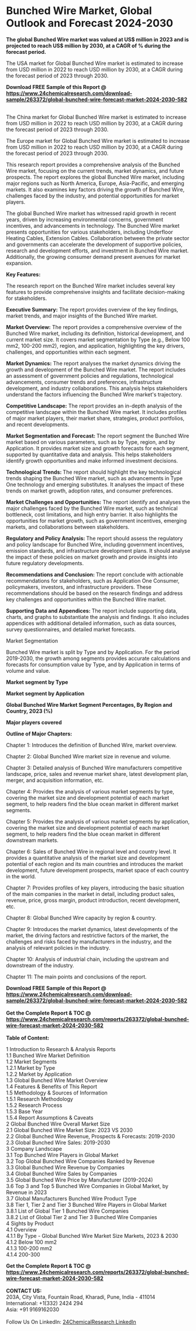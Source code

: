 <h1>Bunched Wire Market, Global Outlook and Forecast 2024-2030</h1><p><strong>The global Bunched Wire market was valued at US$ million in 2023 and is projected to reach US$ million by 2030, at a CAGR of % during the forecast period.</strong></p><p>
</p><p>The USA market for Global Bunched Wire market is estimated to increase from USD million in 2022 to reach USD million by 2030, at a CAGR during the forecast period of 2023 through 2030.</p><div><b>Download FREE Sample of this Report @ 
            <a href="https://www.24chemicalresearch.com/download-sample/263372/global-bunched-wire-forecast-market-2024-2030-582">
            https://www.24chemicalresearch.com/download-sample/263372/global-bunched-wire-forecast-market-2024-2030-582</a></b></div><br><p>
</p><p>The China market for Global Bunched Wire market is estimated to increase from USD million in 2022 to reach USD million by 2030, at a CAGR during the forecast period of 2023 through 2030.</p><p>
</p><p>The Europe market for Global Bunched Wire market is estimated to increase from USD million in 2022 to reach USD million by 2030, at a CAGR during the forecast period of 2023 through 2030.</p><p>
</p><p>This research report provides a comprehensive analysis of the Bunched Wire market, focusing on the current trends, market dynamics, and future prospects. The report explores the global Bunched Wire market, including major regions such as North America, Europe, Asia-Pacific, and emerging markets. It also examines key factors driving the growth of Bunched Wire, challenges faced by the industry, and potential opportunities for market players.</p><p>
The global Bunched Wire market has witnessed rapid growth in recent years, driven by increasing environmental concerns, government incentives, and advancements in technology. The Bunched Wire market presents opportunities for various stakeholders, including Underfloor Heating Cables, Extension Cables. Collaboration between the private sector and governments can accelerate the development of supportive policies, research and development efforts, and investment in Bunched Wire market. Additionally, the growing consumer demand present avenues for market expansion.</p><p>
<strong>Key Features:</strong></p><p>
The research report on the Bunched Wire market includes several key features to provide comprehensive insights and facilitate decision-making for stakeholders.</p><p>
<strong>Executive Summary:</strong> The report provides overview of the key findings, market trends, and major insights of the Bunched Wire market.</p><p>
<strong>Market Overview:</strong> The report provides a comprehensive overview of the Bunched Wire market, including its definition, historical development, and current market size. It covers market segmentation by Type (e.g., Below 100 mm2, 100-200 mm2), region, and application, highlighting the key drivers, challenges, and opportunities within each segment.</p><p>
<strong>Market Dynamics:</strong> The report analyses the market dynamics driving the growth and development of the Bunched Wire market. The report includes an assessment of government policies and regulations, technological advancements, consumer trends and preferences, infrastructure development, and industry collaborations. This analysis helps stakeholders understand the factors influencing the Bunched Wire market's trajectory.</p><p>
<strong>Competitive Landscape:</strong> The report provides an in-depth analysis of the competitive landscape within the Bunched Wire market. It includes profiles of major market players, their market share, strategies, product portfolios, and recent developments.</p><p>
<strong>Market Segmentation and Forecast: </strong>The report segment the Bunched Wire market based on various parameters, such as by Type, region, and by Application. It provides market size and growth forecasts for each segment, supported by quantitative data and analysis. This helps stakeholders identify growth opportunities and make informed investment decisions.</p><p>
<strong>Technological Trends: </strong>The report should highlight the key technological trends shaping the Bunched Wire market, such as advancements in Type One technology and emerging substitutes. It analyses the impact of these trends on market growth, adoption rates, and consumer preferences.</p><p>
<strong>Market Challenges and Opportunities:</strong> The report identify and analyses the major challenges faced by the Bunched Wire market, such as technical bottleneck, cost limitations, and high entry barrier. It also highlights the opportunities for market growth, such as government incentives, emerging markets, and collaborations between stakeholders.</p><p>
<strong>Regulatory and Policy Analysis: </strong>The report should assess the regulatory and policy landscape for Bunched Wire, including government incentives, emission standards, and infrastructure development plans. It should analyse the impact of these policies on market growth and provide insights into future regulatory developments.</p><p>
<strong>Recommendations and Conclusion: </strong>The report conclude with actionable recommendations for stakeholders, such as Application One Consumer, policymakers, investors, and infrastructure providers. These recommendations should be based on the research findings and address key challenges and opportunities within the Bunched Wire market.</p><p>
<strong>Supporting Data and Appendices: </strong>The report include supporting data, charts, and graphs to substantiate the analysis and findings. It also includes appendices with additional detailed information, such as data sources, survey questionnaires, and detailed market forecasts.</p><p>
Market Segmentation</p><p>
Bunched Wire market is split by Type and by Application. For the period 2019-2030, the growth among segments provides accurate calculations and forecasts for consumption value by Type, and by Application in terms of volume and value.</p><p>
<strong>Market segment by Type</strong></p><p>
</p><p>
</p><p><strong>Market segment by Application</strong></p><p>
</p><p>
</p><p><strong>Global Bunched Wire Market Segment Percentages, By Region and Country, 2023 (%)</strong></p><p>
</p><p>
</p><p></p><p>
</p><p><strong>Major players covered</strong></p><p>
</p><p>
</p><p><strong>Outline of Major Chapters:</strong></p><p>
Chapter 1: Introduces the definition of Bunched Wire, market overview.</p><p>
Chapter 2: Global Bunched Wire market size in revenue and volume.</p><p>
Chapter 3: Detailed analysis of Bunched Wire manufacturers competitive landscape, price, sales and revenue market share, latest development plan, merger, and acquisition information, etc.</p><p>
Chapter 4: Provides the analysis of various market segments by type, covering the market size and development potential of each market segment, to help readers find the blue ocean market in different market segments.</p><p>
Chapter 5: Provides the analysis of various market segments by application, covering the market size and development potential of each market segment, to help readers find the blue ocean market in different downstream markets.</p><p>
Chapter 6: Sales of Bunched Wire in regional level and country level. It provides a quantitative analysis of the market size and development potential of each region and its main countries and introduces the market development, future development prospects, market space of each country in the world.</p><p>
Chapter 7: Provides profiles of key players, introducing the basic situation of the main companies in the market in detail, including product sales, revenue, price, gross margin, product introduction, recent development, etc.</p><p>
Chapter 8: Global Bunched Wire capacity by region &amp; country.</p><p>
Chapter 9: Introduces the market dynamics, latest developments of the market, the driving factors and restrictive factors of the market, the challenges and risks faced by manufacturers in the industry, and the analysis of relevant policies in the industry.</p><p>
Chapter 10: Analysis of industrial chain, including the upstream and downstream of the industry.</p><p>
Chapter 11: The main points and conclusions of the report.</p><div><b>Download FREE Sample of this Report @ 
            <a href="https://www.24chemicalresearch.com/download-sample/263372/global-bunched-wire-forecast-market-2024-2030-582">
            https://www.24chemicalresearch.com/download-sample/263372/global-bunched-wire-forecast-market-2024-2030-582</a></b></div><br><div><b>Get the Complete Report & TOC @ 
            <a href="https://www.24chemicalresearch.com/reports/263372/global-bunched-wire-forecast-market-2024-2030-582">
            https://www.24chemicalresearch.com/reports/263372/global-bunched-wire-forecast-market-2024-2030-582</a></b></div><br>
            <b>Table of Content:</b><p>1 Introduction to Research & Analysis Reports<br />
    1.1 Bunched Wire Market Definition<br />
    1.2 Market Segments<br />
        1.2.1 Market by Type<br />
        1.2.2 Market by Application<br />
    1.3 Global Bunched Wire Market Overview<br />
    1.4 Features & Benefits of This Report<br />
    1.5 Methodology & Sources of Information<br />
        1.5.1 Research Methodology<br />
        1.5.2 Research Process<br />
        1.5.3 Base Year<br />
        1.5.4 Report Assumptions & Caveats<br />
2 Global Bunched Wire Overall Market Size<br />
    2.1 Global Bunched Wire Market Size: 2023 VS 2030<br />
    2.2 Global Bunched Wire Revenue, Prospects & Forecasts: 2019-2030<br />
    2.3 Global Bunched Wire Sales: 2019-2030<br />
3 Company Landscape<br />
    3.1 Top Bunched Wire Players in Global Market<br />
    3.2 Top Global Bunched Wire Companies Ranked by Revenue<br />
    3.3 Global Bunched Wire Revenue by Companies<br />
    3.4 Global Bunched Wire Sales by Companies<br />
    3.5 Global Bunched Wire Price by Manufacturer (2019-2024)<br />
    3.6 Top 3 and Top 5 Bunched Wire Companies in Global Market, by Revenue in 2023<br />
    3.7 Global Manufacturers Bunched Wire Product Type<br />
    3.8 Tier 1, Tier 2 and Tier 3 Bunched Wire Players in Global Market<br />
        3.8.1 List of Global Tier 1 Bunched Wire Companies<br />
        3.8.2 List of Global Tier 2 and Tier 3 Bunched Wire Companies<br />
4 Sights by Product<br />
    4.1 Overview<br />
        4.1.1 By Type - Global Bunched Wire Market Size Markets, 2023 & 2030<br />
        4.1.2 Below 100 mm2<br />
        4.1.3 100-200 mm2<br />
        4.1.4 200-300 </p><div><b>Get the Complete Report & TOC @ 
            <a href="https://www.24chemicalresearch.com/reports/263372/global-bunched-wire-forecast-market-2024-2030-582">
            https://www.24chemicalresearch.com/reports/263372/global-bunched-wire-forecast-market-2024-2030-582</a></b></div><br><b>CONTACT US:</b><br>
            203A, City Vista, Fountain Road, Kharadi, Pune, India - 411014<br>
            International: +1(332) 2424 294<br>
            Asia: +91 9169162030 <br><br>
            Follow Us On LinkedIn: <a href="https://www.linkedin.com/company/24chemicalresearch/">24ChemicalResearch LinkedIn</a>